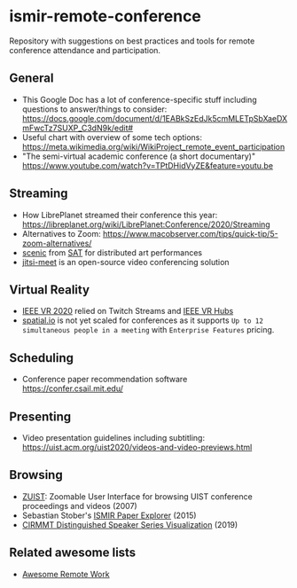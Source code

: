 # ismir-remote-conference
Repository with suggestions on best practices and tools for remote conference attendance and participation. 

## General

* This Google Doc has a lot of conference-specific stuff including questions to answer/things to consider: https://docs.google.com/document/d/1EABkSzEdJk5cmMLETpSbXaeDXmFwcTz7SUXP_C3dN9k/edit#
* Useful chart with overview of some tech options: https://meta.wikimedia.org/wiki/WikiProject_remote_event_participation
* "The semi-virtual academic conference (a short documentary)" https://www.youtube.com/watch?v=TPtDHidVyZE&feature=youtu.be

## Streaming

* How LibrePlanet streamed their conference this year: https://libreplanet.org/wiki/LibrePlanet:Conference/2020/Streaming
* Alternatives to Zoom: https://www.macobserver.com/tips/quick-tip/5-zoom-alternatives/
* [scenic](https://gitlab.com/sat-mtl/telepresence/scenic) from [SAT](https://sat.qc.ca) for distributed art performances
* [jitsi-meet](https://github.com/jitsi/jitsi-meet) is an open-source video conferencing solution

## Virtual Reality

* [IEEE VR 2020](http://ieeevr.org/2020/) relied on Twitch Streams and [IEEE VR Hubs](https://hubs.ieeevr.online/)
* [spatial.io](https://spatial.io/) is not yet scaled for conferences as it supports `Up to 12 simultaneous people in a meeting` with `Enterprise Features` pricing.

## Scheduling

* Conference paper recommendation software https://confer.csail.mit.edu/ 

## Presenting

* Video presentation guidelines including subtitling: https://uist.acm.org/uist2020/videos-and-video-previews.html 

## Browsing

- [ZUIST](http://uist.acm.org/archive/uist2.0/ZUIST.html): Zoomable User Interface for browsing UIST conference proceedings and videos (2007)
- Sebastian Stober's [ISMIR Paper Explorer](https://sebastianstober.de/demos/ismir-paper-explorer-2015/) (2015)
- [CIRMMT Distinguished Speaker Series Visualization](https://idmil.gitlab.io/CIRMMT_visualizations/) (2019)



## Related awesome lists

* [Awesome Remote Work](https://github.com/zenika-open-source/awesome-remote-work)
